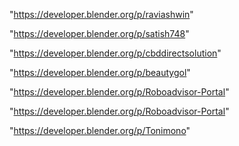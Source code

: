 "https://developer.blender.org/p/raviashwin"

"https://developer.blender.org/p/satish748"

"https://developer.blender.org/p/cbddirectsolution"

"https://developer.blender.org/p/beautygol"

"https://developer.blender.org/p/Roboadvisor-Portal"

 
"https://developer.blender.org/p/Roboadvisor-Portal"


"https://developer.blender.org/p/Tonimono"


 
